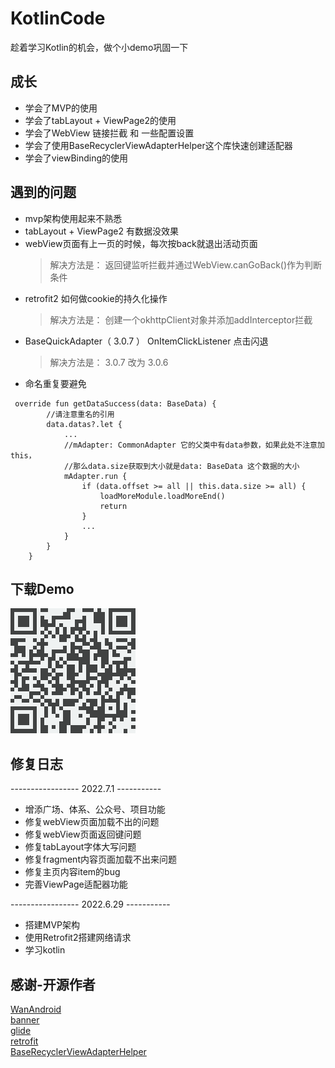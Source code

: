 # KotlinCode

趁着学习Kotlin的机会，做个小demo巩固一下

## 成长
- 学会了MVP的使用
- 学会了tabLayout + ViewPage2的使用
- 学会了WebView 链接拦截 和 一些配置设置
- 学会了使用BaseRecyclerViewAdapterHelper这个库快速创建适配器
- 学会了viewBinding的使用
 
## 遇到的问题
- mvp架构使用起来不熟悉
- tabLayout + ViewPage2 有数据没效果
- webView页面有上一页的时候，每次按back就退出活动页面
  > 解决方法是： 返回键监听拦截并通过WebView.canGoBack()作为判断条件
- retrofit2 如何做cookie的持久化操作
  > 解决方法是： 创建一个okhttpClient对象并添加addInterceptor拦截
- BaseQuickAdapter（ 3.0.7 ） OnItemClickListener 点击闪退
  > 解决方法是： 3.0.7 改为 3.0.6
- 命名重复要避免
```
 override fun getDataSuccess(data: BaseData) {
        //请注意重名的引用
        data.datas?.let {
            ...
            //mAdapter: CommonAdapter 它的父类中有data参数，如果此处不注意加this，
            //那么data.size获取到大小就是data: BaseData 这个数据的大小
            mAdapter.run {
                if (data.offset >= all || this.data.size >= all) {
                    loadMoreModule.loadMoreEnd()
                    return
                }
                ...
            }
        }
    }
```
## 下载Demo
![](https://github.com/Mac-sir/KotlinCode/blob/master/%E4%B8%8B%E8%BD%BD.png)
## 修复日志
  ----------------- 2022.7.1 -----------
- 增添广场、体系、公众号、项目功能
- 修复webView页面加载不出的问题
- 修复webView页面返回键问题
- 修复tabLayout字体大写问题
- 修复fragment内容页面加载不出来问题
- 修复主页内容item的bug
- 完善ViewPage适配器功能

 ----------------- 2022.6.29 -----------
- 搭建MVP架构
- 使用Retrofit2搭建网络请求
- 学习kotlin

## 感谢-开源作者
[WanAndroid](https://www.wanandroid.com/)  
[banner](https://github.com/youth5201314/banner)  
[glide](https://github.com/bumptech/glide)  
[retrofit](https://github.com/square/retrofit)  
[BaseRecyclerViewAdapterHelper](https://github.com/CymChad/BaseRecyclerViewAdapterHelper)
